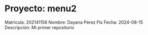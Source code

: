 # Proyecto: menu2
Matrícula:	202141156
Nombre:		Dayana Pérez Fls
Fecha:		2024-08-15
Descripción:	Mi primer repositorio
